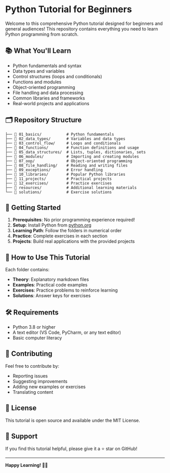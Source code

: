 # Python Tutorial for Beginners

Welcome to this comprehensive Python tutorial designed for beginners and general audiences! This repository contains everything you need to learn Python programming from scratch.

## 📚 What You'll Learn

- Python fundamentals and syntax
- Data types and variables
- Control structures (loops and conditionals)
- Functions and modules
- Object-oriented programming
- File handling and data processing
- Common libraries and frameworks
- Real-world projects and applications

## 🗂️ Repository Structure

```
├── 📁 01_basics/           # Python fundamentals
├── 📁 02_data_types/       # Variables and data types
├── 📁 03_control_flow/     # Loops and conditionals
├── 📁 04_functions/        # Function definitions and usage
├── 📁 05_data_structures/  # Lists, tuples, dictionaries, sets
├── 📁 06_modules/          # Importing and creating modules
├── 📁 07_oop/              # Object-oriented programming
├── 📁 08_file_handling/    # Reading and writing files
├── 📁 09_exceptions/       # Error handling
├── 📁 10_libraries/        # Popular Python libraries
├── 📁 11_projects/         # Practical projects
├── 📁 12_exercises/        # Practice exercises
├── 📁 resources/           # Additional learning materials
└── 📁 solutions/           # Exercise solutions
```

## 🚀 Getting Started

1. **Prerequisites**: No prior programming experience required!
2. **Setup**: Install Python from [python.org](https://python.org)
3. **Learning Path**: Follow the folders in numerical order
4. **Practice**: Complete exercises in each section
5. **Projects**: Build real applications with the provided projects

## 📖 How to Use This Tutorial

Each folder contains:
- **Theory**: Explanatory markdown files
- **Examples**: Practical code examples
- **Exercises**: Practice problems to reinforce learning
- **Solutions**: Answer keys for exercises

## 🛠️ Requirements

- Python 3.8 or higher
- A text editor (VS Code, PyCharm, or any text editor)
- Basic computer literacy

## 📝 Contributing

Feel free to contribute by:
- Reporting issues
- Suggesting improvements
- Adding new examples or exercises
- Translating content

## 📄 License

This tutorial is open source and available under the MIT License.

## 🤝 Support

If you find this tutorial helpful, please give it a ⭐ star on GitHub!

---

**Happy Learning! 🐍✨** 